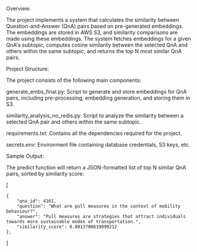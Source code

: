 Overview:

The project implements a system that calculates the similarity between Question-and-Answer (QnA) pairs based on pre-generated embeddings. The embeddings are stored in AWS S3, and similarity comparisons are made using these embeddings. The system fetches embeddings for a given QnA's subtopic, computes cosine similarity between the selected QnA and others within the same subtopic, and returns the top N most similar QnA pairs.

Project Structure:

The project consists of the following main components:

generate_embs_final.py: Script to generate and store embeddings for QnA pairs, including pre-processing, embedding generation, and storing them in S3.

similarity_analysis_no_redis.py: Script to analyze the similarity between a selected QnA pair and others within the same subtopic.

requirements.txt: Contains all the dependencies required for the project.

secrets.env: Environment file containing database credentials, S3 keys, etc.

Sample Output: 

The predict function will return a JSON-formatted list of top N similar QnA pairs, sorted by similarity score:

[

    {
        "qna_id": 4161,
        "question": "What are pull measures in the context of mobility behaviour?",
        "answer": "Pull measures are strategies that attract individuals towards more sustainable modes of transportation.",
        "similarity_score": 0.8813700619099212
    },
    
]
